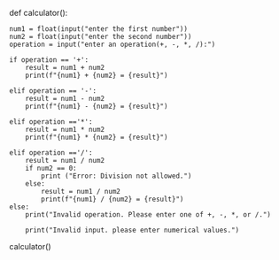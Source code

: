 def calculator():
           
    num1 = float(input("enter the first number"))
    num2 = float(input("enter the second number"))
    operation = input("enter an operation(+, -, *, /):")

    if operation == '+':
        result = num1 + num2
        print(f"{num1} + {num2} = {result}")

    elif operation == '-':
        result = num1 - num2
        print(f"{num1} - {num2} = {result}")

    elif operation =='*':
        result = num1 * num2
        print(f"{num1} * {num2} = {result}")

    elif operation =='/':
        result = num1 / num2
        if num2 == 0:
            print ("Error: Division not allowed.")
        else:
            result = num1 / num2
            print(f"{num1} / {num2} = {result}")
    else:
        print("Invalid operation. Please enter one of +, -, *, or /.")
    
        print("Invalid input. please enter numerical values.")
        
     
calculator()
